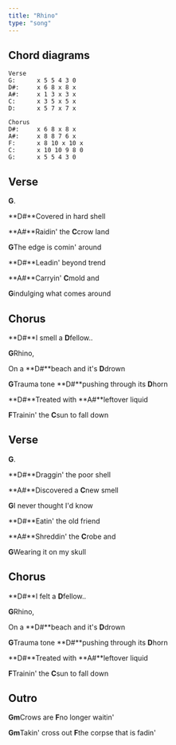 ```yaml
---
title: "Rhino"
type: "song"
---
```




## Chord diagrams

```
Verse
G:      x 5 5 4 3 0
D#:     x 6 8 x 8 x
A#:     x 1 3 x 3 x
C:      x 3 5 x 5 x
D:      x 5 7 x 7 x

Chorus
D#:     x 6 8 x 8 x
A#:     x 8 8 7 6 x
F:      x 8 10 x 10 x
C:      x 10 10 9 8 0
G:      x 5 5 4 3 0
```

## Verse

  
**G**.

**D#**Covered in hard shell  

**A#**Raidin' the **C**crow land  

**G**The edge is comin' around  
  
**D#**Leadin' beyond trend  

**A#**Carryin' **C**mold and  

**G**indulging what comes around  

## Chorus

**D#**I smell a **D**fellow..  

**G**Rhino,  

On a **D#**beach and it's **D**drown  

**G**Trauma tone **D#**pushing through its **D**horn  

  
**D#**Treated with **A#**leftover liquid  

**F**Trainin' the **C**sun to fall down  


## Verse

**G**.  

**D#**Draggin' the poor shell  

**A#**Discovered a **C**new smell  

**G**I never thought I'd know  


**D#**Eatin' the old friend  

**A#**Shreddin' the **C**robe and  

**G**Wearing it on my skull  

## Chorus

**D#**I felt a **D**fellow..  

**G**Rhino,  

On a **D#**beach and it's **D**drown  

**G**Trauma tone **D#**pushing through its **D**horn  


**D#**Treated with **A#**leftover liquid  

**F**Trainin' the **C**sun to fall down  

## Outro

**Gm**Crows are **F**no longer waitin'

**Gm**Takin' cross out **F**the corpse that is fadin'
